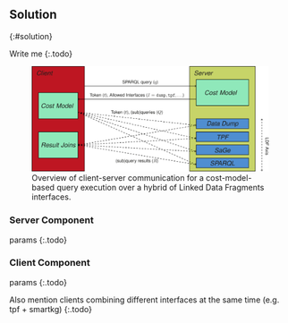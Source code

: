 ## Solution
{:#solution}

Write me
{:.todo}

<figure id="figure-solution">
<img src="img/hybrid-querying.svg" alt="[Hybrid Linked Data Fragments]">
<figcaption markdown="block">
Overview of client-server communication for a cost-model-based query execution over a hybrid of Linked Data Fragments interfaces.
</figcaption>
</figure>

### Server Component

params
{:.todo}

### Client Component

params
{:.todo}

Also mention clients combining different interfaces at the same time (e.g. tpf + smartkg)
{:.todo}
